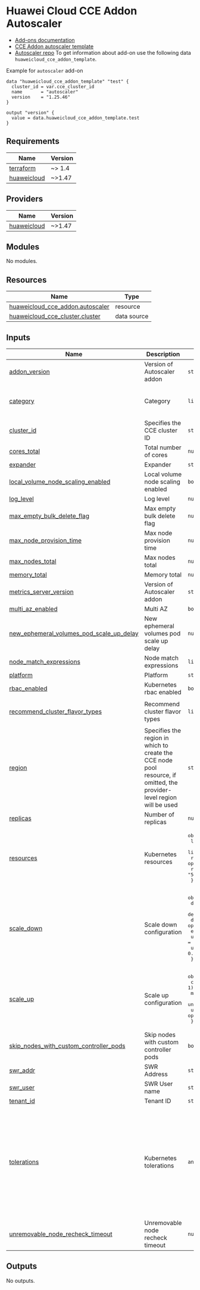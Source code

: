 # Huawei Cloud CCE Addon Autoscaler

+ [Add-ons documentation](https://support.huaweicloud.com/intl/en-us/usermanual-cce/cce_10_0064.html)
+ [CCE Addon autoscaler template](https://github.com/huaweicloud/terraform-provider-huaweicloud/blob/master/examples/cce/basic/cce-addon-templates.md#autoscaler)
+ [Autoscaler repo](https://github.com/kubernetes/autoscaler/tree/master)
To get information about add-on use the following data `huaweicloud_cce_addon_template`.

Example for `autoscaler` add-on

```hcl
data "huaweicloud_cce_addon_template" "test" {
  cluster_id = var.cce_cluster_id
  name       = "autoscaler"
  version    = "1.25.46"
}

output "version" {
  value = data.huaweicloud_cce_addon_template.test
}
```

<!-- BEGIN_TF_DOCS -->
## Requirements

| Name | Version |
|------|---------|
| <a name="requirement_terraform"></a> [terraform](#requirement\_terraform) | ~> 1.4 |
| <a name="requirement_huaweicloud"></a> [huaweicloud](#requirement\_huaweicloud) | ~>1.47 |

## Providers

| Name | Version |
|------|---------|
| <a name="provider_huaweicloud"></a> [huaweicloud](#provider\_huaweicloud) | ~>1.47 |

## Modules

No modules.

## Resources

| Name | Type |
|------|------|
| [huaweicloud_cce_addon.autoscaler](https://registry.terraform.io/providers/huaweicloud/huaweicloud/latest/docs/resources/cce_addon) | resource |
| [huaweicloud_cce_cluster.cluster](https://registry.terraform.io/providers/huaweicloud/huaweicloud/latest/docs/data-sources/cce_cluster) | data source |

## Inputs

| Name | Description | Type | Default | Required |
|------|-------------|------|---------|:--------:|
| <a name="input_addon_version"></a> [addon\_version](#input\_addon\_version) | Version of Autoscaler addon | `string` | `"1.25.46"` | no |
| <a name="input_category"></a> [category](#input\_category) | Category | `list(string)` | <pre>[<br>  "CCE",<br>  "Turbo"<br>]</pre> | no |
| <a name="input_cluster_id"></a> [cluster\_id](#input\_cluster\_id) | Specifies the CCE cluster ID | `string` | n/a | yes |
| <a name="input_cores_total"></a> [cores\_total](#input\_cores\_total) | Total number of cores | `number` | `64` | no |
| <a name="input_expander"></a> [expander](#input\_expander) | Expander | `string` | `"priority,least-waste"` | no |
| <a name="input_local_volume_node_scaling_enabled"></a> [local\_volume\_node\_scaling\_enabled](#input\_local\_volume\_node\_scaling\_enabled) | Local volume node scaling enabled | `bool` | `false` | no |
| <a name="input_log_level"></a> [log\_level](#input\_log\_level) | Log level | `number` | `4` | no |
| <a name="input_max_empty_bulk_delete_flag"></a> [max\_empty\_bulk\_delete\_flag](#input\_max\_empty\_bulk\_delete\_flag) | Max empty bulk delete flag | `number` | `10` | no |
| <a name="input_max_node_provision_time"></a> [max\_node\_provision\_time](#input\_max\_node\_provision\_time) | Max node provision time | `number` | `15` | no |
| <a name="input_max_nodes_total"></a> [max\_nodes\_total](#input\_max\_nodes\_total) | Max nodes total | `number` | `10` | no |
| <a name="input_memory_total"></a> [memory\_total](#input\_memory\_total) | Memory total | `number` | `128` | no |
| <a name="input_metrics_server_version"></a> [metrics\_server\_version](#input\_metrics\_server\_version) | Version of Autoscaler addon | `string` | `"1.3.2"` | no |
| <a name="input_multi_az_enabled"></a> [multi\_az\_enabled](#input\_multi\_az\_enabled) | Multi AZ | `bool` | `false` | no |
| <a name="input_new_ephemeral_volumes_pod_scale_up_delay"></a> [new\_ephemeral\_volumes\_pod\_scale\_up\_delay](#input\_new\_ephemeral\_volumes\_pod\_scale\_up\_delay) | New ephemeral volumes pod scale up delay | `number` | `10` | no |
| <a name="input_node_match_expressions"></a> [node\_match\_expressions](#input\_node\_match\_expressions) | Node match expressions | `list(string)` | `[]` | no |
| <a name="input_platform"></a> [platform](#input\_platform) | Platform | `string` | `"linux-amd64"` | no |
| <a name="input_rbac_enabled"></a> [rbac\_enabled](#input\_rbac\_enabled) | Kubernetes rbac enabled | `bool` | `true` | no |
| <a name="input_recommend_cluster_flavor_types"></a> [recommend\_cluster\_flavor\_types](#input\_recommend\_cluster\_flavor\_types) | Recommend cluster flavor types | `list(string)` | <pre>[<br>  "small"<br>]</pre> | no |
| <a name="input_region"></a> [region](#input\_region) | Specifies the region in which to create the CCE node pool resource, if omitted, the provider-level region will be used | `string` | n/a | yes |
| <a name="input_replicas"></a> [replicas](#input\_replicas) | Number of replicas | `number` | `1` | no |
| <a name="input_resources"></a> [resources](#input\_resources) | Kubernetes resources | <pre>object({<br>    limits_cpu   = optional(string, "1000m")<br>    limits_mem   = optional(string, "1000Mi")<br>    requests_cpu = optional(string, "500m")<br>    requests_mem = optional(string, "500Mi")<br>  })</pre> | `{}` | no |
| <a name="input_scale_down"></a> [scale\_down](#input\_scale\_down) | Scale down configuration | <pre>object({<br>    delay_after_add       = optional(number, 10)<br>    delay_after_delete    = optional(number, 10)<br>    delay_after_failure   = optional(number, 3)<br>    enabled               = optional(bool, true)<br>    unneeded_time         = optional(number, 10)<br>    utilization_threshold = optional(number, 0.5)<br>  })</pre> | `{}` | no |
| <a name="input_scale_up"></a> [scale\_up](#input\_scale\_up) | Scale up configuration | <pre>object({<br>    cpu_utilization_threshold = optional(number, 1)<br>    mem_utilization_threshold = optional(number, 1)<br>    unscheduled_pod_enabled   = optional(bool, true)<br>    utilization_enabled       = optional(bool, true)<br>  })</pre> | `{}` | no |
| <a name="input_skip_nodes_with_custom_controller_pods"></a> [skip\_nodes\_with\_custom\_controller\_pods](#input\_skip\_nodes\_with\_custom\_controller\_pods) | Skip nodes with custom controller pods | `bool` | `true` | no |
| <a name="input_swr_addr"></a> [swr\_addr](#input\_swr\_addr) | SWR Address | `string` | `null` | no |
| <a name="input_swr_user"></a> [swr\_user](#input\_swr\_user) | SWR User name | `string` | `"hwofficial"` | no |
| <a name="input_tenant_id"></a> [tenant\_id](#input\_tenant\_id) | Tenant ID | `string` | n/a | yes |
| <a name="input_tolerations"></a> [tolerations](#input\_tolerations) | Kubernetes tolerations | `any` | <pre>[<br>  {<br>    "effect": "NoExecute",<br>    "key": "node.kubernetes.io/not-ready",<br>    "operator": "Exists",<br>    "tolerationSeconds": 60<br>  },<br>  {<br>    "effect": "NoExecute",<br>    "key": "node.kubernetes.io/unreachable",<br>    "operator": "Exists",<br>    "tolerationSeconds": 60<br>  }<br>]</pre> | no |
| <a name="input_unremovable_node_recheck_timeout"></a> [unremovable\_node\_recheck\_timeout](#input\_unremovable\_node\_recheck\_timeout) | Unremovable node recheck timeout | `number` | `5` | no |

## Outputs

No outputs.
<!-- END_TF_DOCS -->